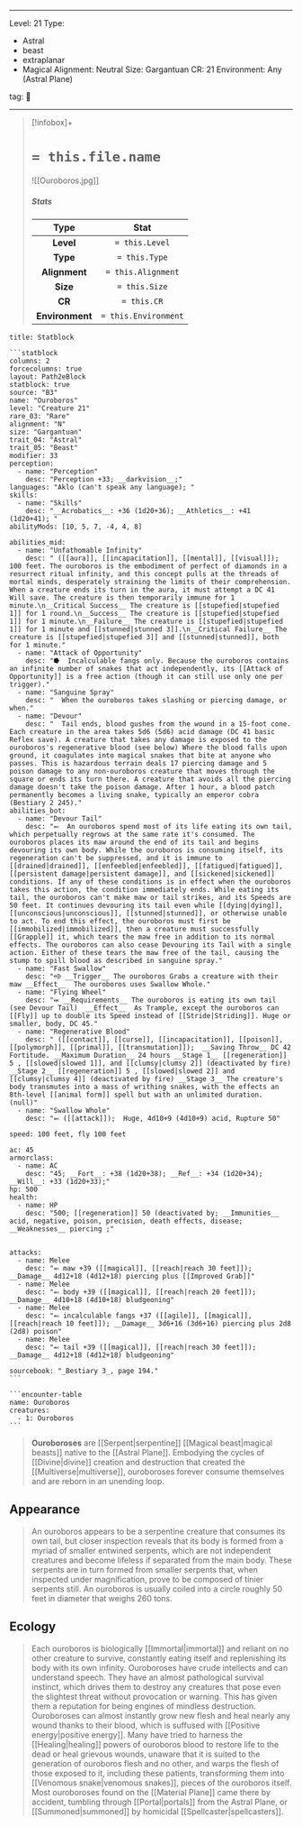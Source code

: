 
---


Level: 21
Type:
- Astral
- beast
- extraplanar
- Magical
Alignment: Neutral
Size: Gargantuan
CR: 21
Environment: Any (Astral Plane)


tag: 👹

---

> [!infobox]+
> #  `= this.file.name`
> ![[Ouroboros.jpg]]
> ##### Stats
> Type | Stat |
> :---:|:---:|
> **Level** | `= this.Level` |
> **Type** | `= this.Type` |
> **Alignment** | `= this.Alignment` |
> **Size** | `= this.Size` |
> **CR** | `= this.CR` |
> **Environment** | `= this.Environment` |




````ad-info
title: Statblock

```statblock
columns: 2
forcecolumns: true
layout: Path2eBlock
statblock: true
source: "B3"
name: "Ouroboros"
level: "Creature 21"
rare_03: "Rare"
alignment: "N"
size: "Gargantuan"
trait_04: "Astral"
trait_05: "Beast"
modifier: 33
perception:
  - name: "Perception"
    desc: "Perception +33; __darkvision__;"
languages: "Aklo (can't speak any language); "
skills:
  - name: "Skills"
    desc: "__Acrobatics__: +36 (1d20+36); __Athletics__: +41 (1d20+41); "
abilityMods: [10, 5, 7, -4, 4, 8]

abilities_mid:
  - name: "Unfathomable Infinity"
    desc: " ([[aura]], [[incapacitation]], [[mental]], [[visual]]);  100 feet. The ouroboros is the embodiment of perfect of diamonds in a resurrect ritual infinity, and this concept pulls at the threads of mortal minds, desperately straining the limits of their comprehension. When a creature ends its turn in the aura, it must attempt a DC 41 Will save. The creature is then temporarily immune for 1 minute.\n__Critical Success__ The creature is [[stupefied|stupefied 1]] for 1 round.\n__Success__ The creature is [[stupefied|stupefied 1]] for 1 minute.\n__Failure__ The creature is [[stupefied|stupefied 1]] for 1 minute and [[stunned|stunned 3]].\n__Critical Failure__ The creature is [[stupefied|stupefied 3]] and [[stunned|stunned]], both for 1 minute."
  - name: "Attack of Opportunity"
    desc: "⭓  Incalculable fangs only. Because the ouroboros contains an infinite number of snakes that act independently, its [[Attack of Opportunity]] is a free action (though it can still use only one per trigger)."
  - name: "Sanguine Spray"
    desc: "  When the ouroboros takes slashing or piercing damage, or when."
  - name: "Devour"
    desc: "  Tail ends, blood gushes from the wound in a 15-foot cone. Each creature in the area takes 5d6 (5d6) acid damage (DC 41 basic Reflex save). A creature that takes any damage is exposed to the ouroboros's regenerative blood (see below) Where the blood falls upon ground, it coagulates into magical snakes that bite at anyone who passes. This is hazardous terrain deals 17 piercing damage and 5 poison damage to any non-ouroboros creature that moves through the square or ends its turn there. A creature that avoids all the piercing damage doesn't take the poison damage. After 1 hour, a blood patch permanently becomes a living snake, typically an emperor cobra (Bestiary 2 245)."
abilities_bot:
  - name: "Devour Tail"
    desc: "⬻  An ouroboros spend most of its life eating its own tail, which perpetually regrows at the same rate it's consumed. The ouroboros places its maw around the end of its tail and begins devouring its own body. While the ouroboros is consuming itself, its regeneration can't be suppressed, and it is immune to [[drained|drained]], [[enfeebled|enfeebled]], [[fatigued|fatigued]], [[persistent damage|persistent damage]], and [[sickened|sickened]] conditions. If any of these conditions is in effect when the ouroboros takes this action, the condition immediately ends. While eating its tail, the ouroboros can't make maw or tail strikes, and its Speeds are 50 feet. It continues devouring its tail even while [[dying|dying]], [[unconscious|unconscious]], [[stunned|stunned]], or otherwise unable to act. To end this effect, the ouroboros must first be [[immobilized|immobilized]], then a creature must successfully [[Grapple]] it, which tears the maw free in addition to its normal effects. The ouroboros can also cease Devouring its Tail with a single action. Either of these tears the maw free of the tail, causing the stump to spill blood as described in sanguine spray."
  - name: "Fast Swallow"
    desc: "⬲ __Trigger__ The ouroboros Grabs a creature with their maw __Effect__  The ouroboros uses Swallow Whole."
  - name: "Flying Wheel"
    desc: "⬺ __Requirements__ The ouroboros is eating its own tail (see Devour Tail)  __Effect__  As Trample, except the ouroboros can [[Fly]] up to double its Speed instead of [[Stride|Striding]]. Huge or smaller, body, DC 45."
  - name: "Regenerative Blood"
    desc: " ([[contact]], [[curse]], [[incapacitation]], [[poison]], [[polymorph]], [[primal]], [[transmutation]]);  __Saving Throw__ DC 42 Fortitude. __Maximum Duration__ 24 hours __Stage 1__ [[regeneration]] 5 , [[slowed|slowed 1]], and [[clumsy|clumsy 2]] (deactivated by fire) __Stage 2__ [[regeneration]] 5 , [[slowed|slowed 2]] and [[clumsy|clumsy 4]] (deactivated by fire) __Stage 3__ The creature's body transmutes into a mass of writhing snakes, with the effects an 8th-level [[animal form]] spell but with an unlimited duration. (null)"
  - name: "Swallow Whole"
    desc: "⬻ ([[attack]]);  Huge, 4d10+9 (4d10+9) acid, Rupture 50"

speed: 100 feet, fly 100 feet

ac: 45
armorclass:
  - name: AC
    desc: "45; __Fort__: +38 (1d20+38); __Ref__: +34 (1d20+34); __Will__: +33 (1d20+33);"
hp: 500
health:
  - name: HP
    desc: "500; [[regeneration]] 50 (deactivated by; __Immunities__ acid, negative, poison, precision, death effects, disease; __Weaknesses__ piercing ;"


attacks:
  - name: Melee
    desc: "⬻ maw +39 ([[magical]], [[reach|reach 30 feet]]); __Damage__ 4d12+18 (4d12+18) piercing plus [[Improved Grab]]"
  - name: Melee
    desc: "⬻ body +39 ([[magical]], [[reach|reach 20 feet]]); __Damage__ 4d10+18 (4d10+18) bludgeoning"
  - name: Melee
    desc: "⬻ incalculable fangs +37 ([[agile]], [[magical]], [[reach|reach 10 feet]]); __Damage__ 3d6+16 (3d6+16) piercing plus 2d8 (2d8) poison"
  - name: Melee
    desc: "⬻ tail +39 ([[magical]], [[reach|reach 30 feet]]); __Damage__ 4d12+18 (4d12+18) bludgeoning"

sourcebook: "_Bestiary 3_, page 194."
```

```encounter-table
name: Ouroboros
creatures:
  - 1: Ouroboros
```

````



> **Ouroboroses** are [[Serpent|serpentine]] [[Magical beast|magical beasts]] native to the [[Astral Plane]]. Embodying the cycles of [[Divine|divine]] creation and destruction that created the [[Multiverse|multiverse]], ouroboroses forever consume themselves and are reborn in an unending loop.


## Appearance

> An ouroboros appears to be a serpentine creature that consumes its own tail, but closer inspection reveals that its body is formed from a myriad of smaller entwined serpents, which are not independent creatures and become lifeless if separated from the main body. These serpents are in turn formed from smaller serpents that, when inspected under magnification, prove to be composed of tinier serpents still. An ouroboros is usually coiled into a circle roughly 50 feet in diameter that weighs 260 tons.


## Ecology

> Each ouroboros is biologically [[Immortal|immortal]] and reliant on no other creature to survive, constantly eating itself and replenishing its body with its own infinity. Ouroboroses have crude intellects and can understand speech. They have an almost pathological survival instinct, which drives them to destroy any creatures that pose even the slightest threat without provocation or warning. This has given them a reputation for being engines of mindless destruction.
> Ouroboroses can almost instantly grow new flesh and heal nearly any wound thanks to their blood, which is suffused with [[Positive energy|positive energy]]. Many have tried to harness the [[Healing|healing]] powers of ouroboros blood to restore life to the dead or heal grievous wounds, unaware that it is suited to the generation of ouroboros flesh and no other, and warps the flesh of those exposed to it, including these patients, transforming them into [[Venomous snake|venomous snakes]], pieces of the ouroboros itself.
> Most ouroboroses found on the [[Material Plane]] came there by accident, tumbling through [[Portal|portals]] from the Astral Plane, or [[Summoned|summoned]] by homicidal [[Spellcaster|spellcasters]].









